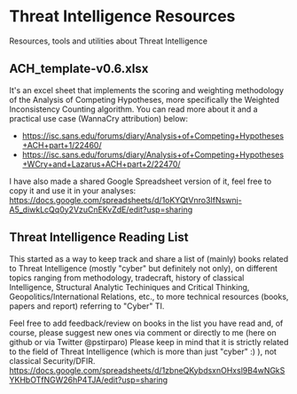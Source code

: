 # Threat Intelligence Resources
Resources, tools and utilities about Threat Intelligence

## ACH_template-v0.6.xlsx
It's an excel sheet that implements the scoring and weighting methodology of the Analysis of Competing Hypotheses, more specifically the Weighted Inconsistency Counting algorithm. You can read more about it and a practical use case (WannaCry attribution) below:
- https://isc.sans.edu/forums/diary/Analysis+of+Competing+Hypotheses+ACH+part+1/22460/
- https://isc.sans.edu/forums/diary/Analysis+of+Competing+Hypotheses+WCry+and+Lazarus+ACH+part+2/22470/

I have also made a shared Google Spreadsheet version of it, feel free to copy it and use it in your analyses:
https://docs.google.com/spreadsheets/d/1oKYQtVnro3IfNswnj-A5_diwkLcQq0y2VzuCnEKvZdE/edit?usp=sharing

## Threat Intelligence Reading List
This started as a way to keep track and share a list of (mainly) books related to Threat Intelligence (mostly "cyber" but definitely not only), on different topics ranging from methodology, tradecraft, history of classical Intelligence, Structural Analytic Techiniques and Critical Thinking, Geopolitics/International Relations, etc., to more technical resources (books, papers and report) referring to "Cyber" TI.

Feel free to add feedback/review on books in the list you have read and, of course, please suggest new ones via comment or directly to me (here on github or via Twitter @pstirparo)
Please keep in mind that it is strictly related to the field of Threat Intelligence (which is more than just "cyber" :) ), not classical Security/DFIR.
https://docs.google.com/spreadsheets/d/1zbneQKybdsxnOHxsl9B4wNGkSYKHbOTfNGW26hP4TJA/edit?usp=sharing
